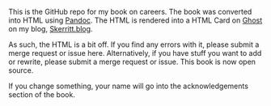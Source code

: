 This is the GitHub repo for my book on careers. The book was converted into HTML using [Pandoc](https://pandoc.org/). The HTML is rendered into a HTML Card on [Ghost](https://ghost.org) on my blog, [Skerritt.blog](https://skerritt.blog).

As such, the HTML is a bit off. If you find any errors with it, please submit a merge request or issue here. Alternatively, if you have stuff you want to add or rewrite, please submit a merge request or issue. This book is now open source. 

If you change something, your name will go into the acknowledgements section of the book.
